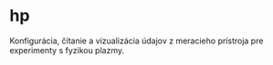 # hp
Konfigurácia, čítanie a vizualizácia údajov z meracieho prístroja pre experimenty s fyzikou plazmy.
